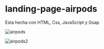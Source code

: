 # landing-page-airpods
Esta hecha con HTML, Css, JavaScript y Gsap

![airpods](https://user-images.githubusercontent.com/53599271/130680756-7d608d43-18d8-4a69-b495-c48df7d3a383.PNG)

![airpods2](https://user-images.githubusercontent.com/53599271/130680760-0a10fb49-6514-494f-b522-5759538275c7.PNG)
